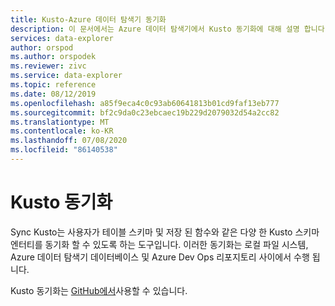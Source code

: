 ```yaml
---
title: Kusto-Azure 데이터 탐색기 동기화
description: 이 문서에서는 Azure 데이터 탐색기에서 Kusto 동기화에 대해 설명 합니다.
services: data-explorer
author: orspod
ms.author: orspodek
ms.reviewer: zivc
ms.service: data-explorer
ms.topic: reference
ms.date: 08/12/2019
ms.openlocfilehash: a85f9eca4c0c93ab60641813b01cd9faf13eb777
ms.sourcegitcommit: bf2c9da0c23ebcaec19b229d2079032d54a2cc82
ms.translationtype: MT
ms.contentlocale: ko-KR
ms.lasthandoff: 07/08/2020
ms.locfileid: "86140538"
---
```

# <a name="sync-kusto"></a>Kusto 동기화

Sync Kusto는 사용자가 테이블 스키마 및 저장 된 함수와 같은 다양 한 Kusto 스키마 엔터티를 동기화 할 수 있도록 하는 도구입니다. 이러한 동기화는 로컬 파일 시스템, Azure 데이터 탐색기 데이터베이스 및 Azure Dev Ops 리포지토리 사이에서 수행 됩니다.

Kusto 동기화는 [GitHub에서](https://github.com/microsoft/synckusto)사용할 수 있습니다.